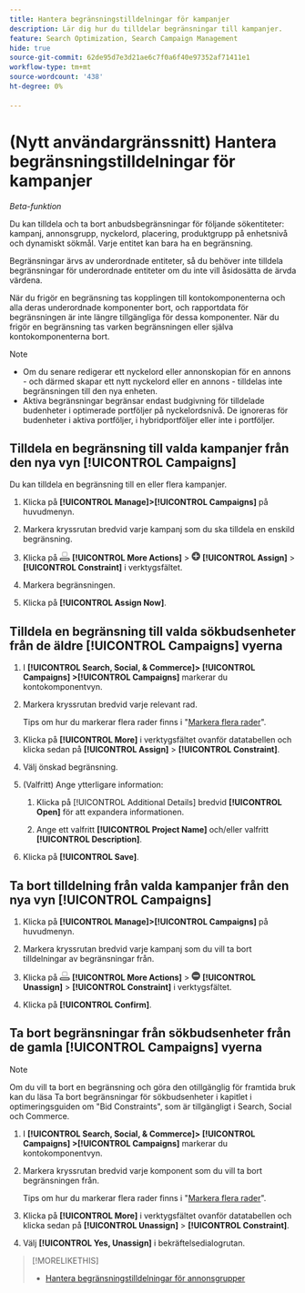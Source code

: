 ```yaml
---
title: Hantera begränsningstilldelningar för kampanjer
description: Lär dig hur du tilldelar begränsningar till kampanjer.
feature: Search Optimization, Search Campaign Management
hide: true
source-git-commit: 62de95d7e3d21ae6c7f0a6f40e97352af71411e1
workflow-type: tm+mt
source-wordcount: '438'
ht-degree: 0%

---
```


# (Nytt användargränssnitt) Hantera begränsningstilldelningar för kampanjer

*Beta-funktion*

Du kan tilldela och ta bort anbudsbegränsningar för följande sökentiteter: kampanj, annonsgrupp, nyckelord, placering, produktgrupp på enhetsnivå och dynamiskt sökmål. Varje entitet kan bara ha en begränsning.

Begränsningar ärvs av underordnade entiteter, så du behöver inte tilldela begränsningar för underordnade entiteter om du inte vill åsidosätta de ärvda värdena.

När du frigör en begränsning tas kopplingen till kontokomponenterna och alla deras underordnade komponenter bort, och rapportdata för begränsningen är inte längre tillgängliga för dessa komponenter. När du frigör en begränsning tas varken begränsningen eller själva kontokomponenterna bort.

>[!NOTE]
>
>* Om du senare redigerar ett nyckelord eller annonskopian för en annons - och därmed skapar ett nytt nyckelord eller en annons - tilldelas inte begränsningen till den nya enheten.
>* Aktiva begränsningar begränsar endast budgivning för tilldelade budenheter i optimerade portföljer på nyckelordsnivå. De ignoreras för budenheter i aktiva portföljer, i hybridportföljer eller inte i portföljer.

## Tilldela en begränsning till valda kampanjer från den nya vyn [!UICONTROL Campaigns]

Du kan tilldela en begränsning till en eller flera kampanjer.

1. Klicka på **[!UICONTROL Manage]>[!UICONTROL Campaigns]** på huvudmenyn.

1. Markera kryssrutan bredvid varje kampanj som du ska tilldela en enskild begränsning.

1. Klicka på ![Fler åtgärder](/help/search-social-commerce/assets/more-actions.png "Fler åtgärder") **[!UICONTROL More Actions]** > ![Tilldela](/help/search-social-commerce/assets/assign.png "Tilldela") **[!UICONTROL Assign]** > **[!UICONTROL Constraint]** i verktygsfältet.

1. Markera begränsningen.

1. Klicka på **[!UICONTROL Assign Now]**.

## Tilldela en begränsning till valda sökbudsenheter från de äldre [!UICONTROL Campaigns] vyerna

1. I **[!UICONTROL Search, Social, & Commerce]> [!UICONTROL Campaigns] >[!UICONTROL Campaigns]** markerar du kontokomponentvyn.

1. Markera kryssrutan bredvid varje relevant rad.

   Tips om hur du markerar flera rader finns i &quot;[Markera flera rader](/help/search-social-commerce/common-tasks/navigation-editing-selection/multiple-rows-select.md)&quot;.

1. Klicka på **[!UICONTROL More]** i verktygsfältet ovanför datatabellen och klicka sedan på **[!UICONTROL Assign]** > **[!UICONTROL Constraint]**.

1. Välj önskad begränsning.

1. (Valfritt) Ange ytterligare information:

   1. Klicka på [!UICONTROL Additional Details] bredvid **[!UICONTROL Open]** för att expandera informationen.

   1. Ange ett valfritt **[!UICONTROL Project Name]** och/eller valfritt **[!UICONTROL Description]**.

1. Klicka på **[!UICONTROL Save]**.

## Ta bort tilldelning från valda kampanjer från den nya vyn [!UICONTROL Campaigns]

1. Klicka på **[!UICONTROL Manage]>[!UICONTROL Campaigns]** på huvudmenyn.

1. Markera kryssrutan bredvid varje kampanj som du vill ta bort tilldelningar av begränsningar från.

1. Klicka på ![Fler åtgärder](/help/search-social-commerce/assets/more-actions.png "Fler åtgärder") **[!UICONTROL More Actions]** > ![Tilldela](/help/search-social-commerce/assets/unassign.png "Ta bort tilldelning") **[!UICONTROL Unassign]** > **[!UICONTROL Constraint]** i verktygsfältet.

1. Klicka på **[!UICONTROL Confirm]**.

## Ta bort begränsningar från sökbudsenheter från de gamla [!UICONTROL Campaigns] vyerna

>[!NOTE]
>
>Om du vill ta bort en begränsning och göra den otillgänglig för framtida bruk kan du läsa Ta bort begränsningar för sökbudsenheter i kapitlet i optimeringsguiden om &quot;Bid Constraints&quot;, som är tillgängligt i Search, Social och Commerce.<!-- verify convention for referencing Optimization Guide here -->

1. I **[!UICONTROL Search, Social, & Commerce]> [!UICONTROL Campaigns] >[!UICONTROL Campaigns]** markerar du kontokomponentvyn.

1. Markera kryssrutan bredvid varje komponent som du vill ta bort begränsningen från.

   Tips om hur du markerar flera rader finns i &quot;[Markera flera rader](/help/search-social-commerce/common-tasks/navigation-editing-selection/multiple-rows-select.md)&quot;.

1. Klicka på **[!UICONTROL More]** i verktygsfältet ovanför datatabellen och klicka sedan på **[!UICONTROL Unassign]** > **[!UICONTROL Constraint]**.

1. Välj **[!UICONTROL Yes, Unassign]** i bekräftelsedialogrutan.

>[!MORELIKETHIS]
>
>* [Hantera begränsningstilldelningar för annonsgrupper](/help/search-social-commerce/new-ui/manage/ad-groups/ad-group-constraint-assignments-manage.md)

